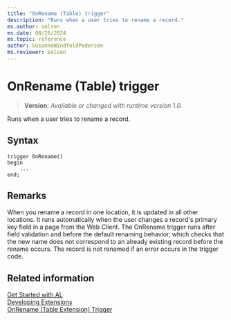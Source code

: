 ```yaml
---
title: "OnRename (Table) trigger"
description: "Runs when a user tries to rename a record."
ms.author: solsen
ms.date: 08/26/2024
ms.topic: reference
author: SusanneWindfeldPedersen
ms.reviewer: solsen
---
```

[//]: # (START>DO_NOT_EDIT)
[//]: # (IMPORTANT:Do not edit any of the content between here and the END>DO_NOT_EDIT.)
[//]: # (Any modifications should be made in the .xml files in the ModernDev repo.)

# OnRename (Table) trigger
> **Version**: _Available or changed with runtime version 1.0._

Runs when a user tries to rename a record.


## Syntax
```AL
trigger OnRename()
begin
    ...
end;
```



[//]: # (IMPORTANT: END>DO_NOT_EDIT)

## Remarks  
When you rename a record in one location, it is updated in all other locations. It runs automatically when the user changes a record's primary key field in a page from the Web Client.  The OnRename trigger runs after field validation and before the default renaming behavior, which checks that the new name does not correspond to an already existing record before the rename occurs. The record is not renamed if an error occurs in the trigger code.  

## Related information  
[Get Started with AL](../../devenv-get-started.md)  
[Developing Extensions](../../devenv-dev-overview.md)  
[OnRename (Table Extension) Trigger](../tableextension/devenv-onrename-tableextension-trigger.md)

